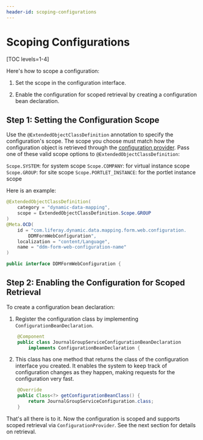 ```yaml
---
header-id: scoping-configurations
---
```


# Scoping Configurations

[TOC levels=1-4]

Here's how to scope a configuration: 

1.  Set the scope in the configuration interface.

2.  Enable the configuration for scoped retrieval by creating a configuration
    bean declaration.

## Step 1: Setting the Configuration Scope

Use the `@ExtendedObjectClassDefinition` annotation to specify the
configuration's scope. The scope you choose must match how the configuration
object is retrieved through the 
[configuration provider](/docs/7-2/frameworks/-/knowledge_base/f/reading-scoped-configuration-values).
Pass one of these valid scope options to `@ExtendedObjectClassDefinition`:

`Scope.SYSTEM`: for system scope
`Scope.COMPANY`: for virtual instance scope
`Scope.GROUP`: for site scope
`Scope.PORTLET_INSTANCE`: for the portlet instance scope

Here is an example:

```java
@ExtendedObjectClassDefinition(
    category = "dynamic-data-mapping",
    scope = ExtendedObjectClassDefinition.Scope.GROUP
)
@Meta.OCD(
    id = "com.liferay.dynamic.data.mapping.form.web.configuration.
        DDMFormWebConfiguration",
    localization = "content/Language", 
    name = "ddm-form-web-configuration-name"
)

public interface DDMFormWebConfiguration {
```

## Step 2: Enabling the Configuration for Scoped Retrieval

To create a configuration bean declaration:

1.  Register the configuration class by implementing `ConfigurationBeanDeclaration`.

```java
    @Component
    public class JournalGroupServiceConfigurationBeanDeclaration
        implements ConfigurationBeanDeclaration {
```

2.  This class has one method that returns the class of the configuration
    interface you created. It enables the system to keep track of configuration
    changes as they happen, making requests for the configuration very fast.

```java
    @Override
    public Class<?> getConfigurationBeanClass() {
        return JournalGroupServiceConfiguration.class;
    }
```

That's all there is to it. Now the configuration is scoped and supports scoped
retrieval via `ConfigurationProvider`. See the next section for details on
retrieval.
